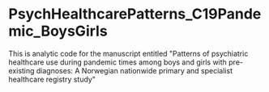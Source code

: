# PsychHealthcarePatterns_C19Pandemic_BoysGirls
This is analytic code for the manuscript entitled "Patterns of psychiatric healthcare use during pandemic times among boys and girls with pre-existing diagnoses: A Norwegian nationwide primary and specialist healthcare registry study"
